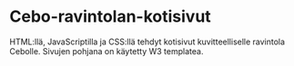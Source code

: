 # Cebo-ravintolan-kotisivut
HTML:llä, JavaScriptilla ja CSS:llä tehdyt kotisivut kuvitteelliselle ravintola Cebolle. Sivujen pohjana on käytetty W3 templatea.
